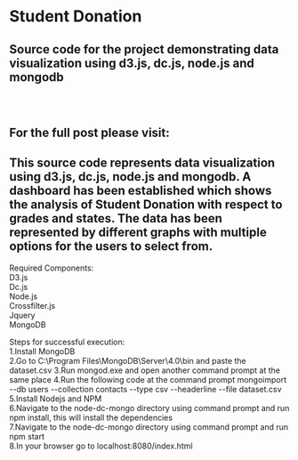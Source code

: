 # Student Donation
<h2>Source code for the project demonstrating data visualization using d3.js, dc.js, node.js and mongodb<h2><br/>

For the full post please visit: <br/>
<h2>This source code represents data visualization using d3.js, dc.js, node.js and mongodb.  A dashboard has been established which shows the analysis of Student Donation with respect to grades and states. The data has been represented by different graphs with multiple options for the users to select from.</h2>

Required Components:<br/>
D3.js<br/>
Dc.js<br/>
Node.js<br/>
Crossfilter.js<br/>
Jquery<br/>
MongoDB<br/>

Steps for successful execution:<br/>
1.Install MongoDB <br/>
2.Go to C:\Program Files\MongoDB\Server\4.0\bin and paste the dataset.csv
3.Run mongod.exe and open another command prompt at the same place
4.Run the following code at the command prompt mongoimport --db users --collection contacts --type csv --headerline --file dataset.csv
5.Install Nodejs and NPM<br/>
6.Navigate to the node-dc-mongo directory using command prompt and run npm install, this will install the dependencies<br/>
7.Navigate to the node-dc-mongo directory using command prompt and run npm start<br/>
8.In your browser go to localhost:8080/index.html<br/>
